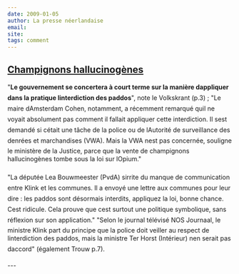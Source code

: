 ```yaml
---
date: 2009-01-05
author: La presse néerlandaise
email: 
site: 
tags: comment
---
```


<h2><a href="http://www.ambafrance-nl.org/spip.php?article10387#Champignons-hallucinogenes" rel="nofollow">Champignons hallucinogènes</a></h2>
<p>
"<b>Le gouvernement se concertera à court terme sur la manière dappliquer dans la pratique linterdiction des paddos</b>", note le Volkskrant (p.3) ; "Le maire dAmsterdam Cohen, notamment, a récemment remarqué quil ne voyait absolument pas comment il fallait appliquer cette interdiction. Il sest demandé si cétait une tâche de la police ou de lAutorité de surveillance des denrées et marchandises (VWA). Mais la VWA nest pas concernée, souligne le ministère de la Justice, parce que la vente de champignons hallucinogènes tombe sous la loi sur lOpium."
<br/><br/>
"La députée Lea Bouwmeester (PvdA) sirrite du manque de communication entre Klink et les communes. Il a envoyé une lettre aux communes pour leur dire : les paddos sont désormais interdits, appliquez la loi, bonne chance. Cest ridicule. Cela prouve que cest surtout une politique symbolique, sans réflexion sur son application."
"Selon le journal télévisé NOS Journaal, le ministre Klink part du principe que la police doit veiller au respect de linterdiction des paddos, mais la ministre Ter Horst (Intérieur) nen serait pas daccord" (également Trouw p.7).
</p>
---